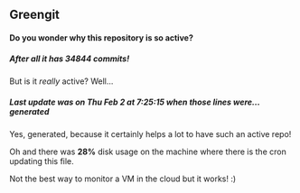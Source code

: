 ## Greengit

#### Do you wonder why this repository is so active?

##### After all it has 34844 commits!

But is it *really* active? Well...

##### Last update was on Thu Feb 2 at 7:25:15 when those lines were... generated

Yes, generated, because it certainly helps a lot to have such an active repo!

Oh and there was **28%** disk usage on the machine
where there is the cron updating this file.

Not the best way to monitor a VM in the cloud but it works! :)
